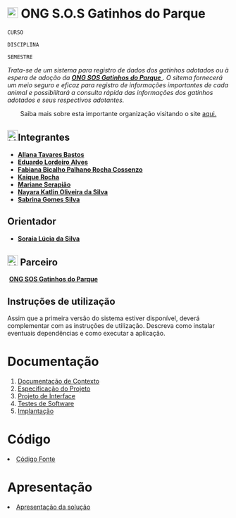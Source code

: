 # <img width="24" height="24" src="https://img.icons8.com/plumpy/24/kitten.png" alt="kitten"/> ONG S.O.S Gatinhos do Parque 

`CURSO`

`DISCIPLINA`

`SEMESTRE`

_Trata-se de um sistema para registro de dados dos gatinhos adotados ou à espera de adoção da  <a href="https://sosgatinhosdoparque.com.br/site/">**ONG SOS Gatinhos do Parque** </a>. O sitema fornecerá um meio seguro e eficaz para registro de informações importantes de cada animal e possibilitará a consulta rápida das informações dos gatinhos adotados e seus respectivos adotantes._ 



<div align="center" dir="auto"> 
<img src="http://i11.photobucket.com/albums/a168/evelynregly/minigifs/mini092.gif" alt="">Saiba mais sobre esta importante organização visitando o site <a href="https://sosgatinhosdoparque.com.br/site/">aqui.</a>


 </div>


## <img width="24" height="24" src="https://img.icons8.com/plumpy/24/kitten.png" alt="kitten"/>Integrantes

* <a href="https://github.com/allana-tb" target="_blank"> **Allana Tavares Bastos**</a>
* <a href="https://github.com/Edu-DevBr" target="_blank"> **Eduardo Lordeiro Alves**</a>
* <a href="https://github.com/fabipalhano"> **Fabiana Bicalho Palhano Rocha Cossenzo**</a>
* <a href="https://github.com/kaiqueRoc"> **Kaique  Rocha** </a> 
* <a href="https://github.com/Mariane03"> **Mariane Serapião** </a>
* <a href="https://github.com/nayarakatlin"> **Nayara Katlin Oliveira da Silva** </a>
* <a href="https://github.com/sabrinagomessilva"> **Sabrina Gomes Silva** </a>


## Orientador

* <a href="https://github.com/ICEI-PUC-Minas-PMV-ADS">**Soraia Lúcia da Silva** </a>

## <img width="24" height="24" src="https://img.icons8.com/plumpy/24/kitten.png" alt="kitten"/> Parceiro

<img src="http://i11.photobucket.com/albums/a168/evelynregly/minigifs/mini092.gif" alt=""> <a href="https://sosgatinhosdoparque.com.br/site/">**ONG SOS Gatinhos do Parque** </a>

## Instruções de utilização

Assim que a primeira versão do sistema estiver disponível, deverá complementar com as instruções de utilização. Descreva como instalar eventuais dependências e como executar a aplicação.

# Documentação

<ol>
<li><a href="docs/01-Documentação de Contexto.md"> Documentação de Contexto</a></li>
<li><a href="docs/02-Especificação do Projeto.md"> Especificação do Projeto</a></li>
<li><a href="docs/03-Projeto de Interface.md"> Projeto de Interface</a></li>
<li><a href="docs/04-Testes de Software.md"> Testes de Software</a></li>
<li><a href="docs/05-Implantação.md"> Implantação</a></li>
</ol>

# Código

<li><a href="src/README.md"> Código Fonte</a></li>

# <img src="http://i11.photobucket.com/albums/a168/evelynregly/minigifs/minibrilho.gif" alt="">Apresentação

<li><a href="presentation/README.md"> Apresentação da solução</a></li>
